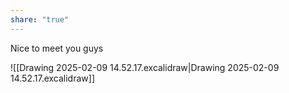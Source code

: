 ```yaml
---
share: "true"
---
```



Nice to meet you guys

![[Drawing 2025-02-09 14.52.17.excalidraw|Drawing 2025-02-09 14.52.17.excalidraw]]